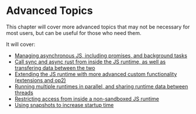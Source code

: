 # Advanced Topics

This chapter will cover more advanced topics that may not be necessary for most users, but can be useful for those who need them.

It will cover:
- [Managing asynchronous JS, including promises, and background tasks](asynchronous_javascript.md)
- [Call sync and async rust from inside the JS runtime, as well as transfering data between the two](calling_rust_from_javascript.md)
- [Extending the JS runtime with more advanced custom functionality (extensions and op2)](custom_extensions.md)
- [Running multiple runtimes in parallel, and sharing runtime data between threads](multithreading.md)
- [Restricting access from inside a non-sandboxed JS runtime](permissions.md)
- [Using snapshots to increase startup time](snapshots.md)
